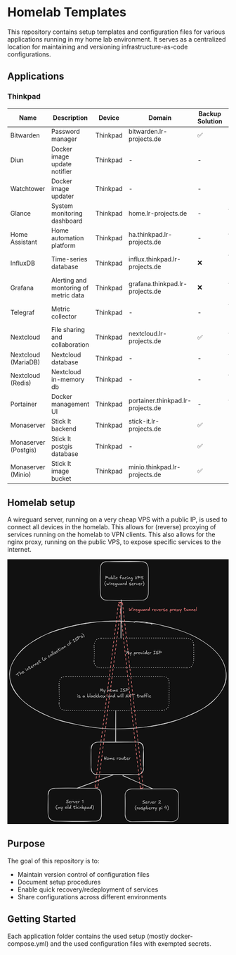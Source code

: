 # Homelab Templates

This repository contains setup templates and configuration files for various applications running in my home lab environment. It serves as a centralized location for maintaining and versioning infrastructure-as-code configurations.

## Applications

### Thinkpad

| Name          | Description                          | Device   | Domain                  | Backup Solution | Update Solution |
|---------------|--------------------------------------|----------|-------------------------|-----------------|-----------------|
| Bitwarden     | Password manager                    | Thinkpad | bitwarden.lr-projects.de | ✅              | `cron`              |
| Diun          | Docker image update notifier        | Thinkpad | -      |  -             | `manual`              |
| Watchtower    | Docker image updater        | Thinkpad | -      | -              | `manual`              |
| Glance        | System monitoring dashboard         | Thinkpad | home.lr-projects.de    | -               | `watchtower :latest`              |
| Home Assistant| Home automation platform            | Thinkpad | ha.thinkpad.lr-projects.de | -          | `watchtower :stable`              |
| InfluxDB      | Time-series database                | Thinkpad | influx.thinkpad.lr-projects.de  | ❌              | `watchtower :2.6-ubuntu`    
| Grafana      | Alerting and montoring of metric data                | Thinkpad | grafana.thinkpad.lr-projects.de  | ❌              | `watchtower :latest` 
| Telegraf      | Metric collector                | Thinkpad | -  | -              | `watchtower :1.31-alpine`                 |
| Nextcloud     | File sharing and collaboration      | Thinkpad | nextcloud.lr-projects.de | ✅              | `watchtower :latest`               |
| Nextcloud (MariaDB)     | Nextcloud database      | Thinkpad | - | -              | `watchtower :lts`               |
| Nextcloud (Redis)     | Nextcloud in-memory db      | Thinkpad | - | -              | `watchtower :latest`               |
| Portainer     | Docker management UI                | Thinkpad | portainer.thinkpad.lr-projects.de |  -             | `watchtower :latest`              |
| Monaserver       | Stick It backend                 | Thinkpad | stick-it.lr-projects.de   | ✅              | `manual`              |
| Monaserver (Postgis)      | Stick It postgis database                 | Thinkpad | -   | ✅              | `manual`              |
| Monaserver (Minio)      | Stick It image bucket                 | Thinkpad | minio.thinkpad.lr-projects.de   | ✅              | `manual`              |

## Homelab setup

A wireguard server, running on a very cheap VPS with a public IP, is used to connect all devices in the homelab.
This allows for (reverse) proxying of services running on the homelab to VPN clients. 
This also allows for the nginx proxy, running on the public VPS, to expose specific services to the internet.

![image](./images/setup.png)


## Purpose

The goal of this repository is to:
- Maintain version control of configuration files
- Document setup procedures
- Enable quick recovery/redeployment of services
- Share configurations across different environments

## Getting Started

Each application folder contains the used setup (mostly docker-compose.yml) and the used configuration files with exempted secrets.
